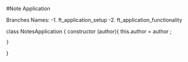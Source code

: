 #Note Application

Branches Names:
 -1. ft_application_setup
 -2. ft_application_functionality

 class NotesApplication {
	constructor (author){
		this.author = author ;
		
		
	}
	
	
}